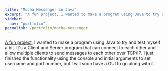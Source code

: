 ```yaml
---
title: "Mocha Messenger in Java"
excerpt: "A fun project, I wanted to make a program using Java to try and test myself a bit."
sidebar:
  nav: "portfolio"
permalink: /portfolio/mocha-messenger
---
```


[A fun project](https://www.github.com/amkratz/Mocha-Messenger), I wanted to make a program using Java to try and test myself a bit. It's a Client and Server program that can connect to each other and allow multiple clients to send messages to each other over TCP/IP. I just finished the functionality using the console and initial arguments to set username and port number, but I will soon have a GUI to go along with it.
